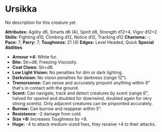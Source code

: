 # Ursikka

No description for this creature yet.

**Attributes:** Agility d6, Smarts d6 (A), Spirit d8, Strength d12+4,
Vigor d12+2
**Skills:** Fighting d10, Climbing d12, Notice d12, Tracking d12
**Charisma:** -; **Pace:** 7; **Parry:** 7; **Toughness:** 21 (4)
**Edges:** Level Headed, Quick
**Special Abilities**

- **Armour +4:** White fur.
- **Bite:** Str+d8; Freezing Viscosity.
- **Coat Claws:** Str+d8.
- **Low Light Vision:** No penalties for dim or dark lighting.
- **Darkvision:** No vision penalties for darkness (range 12").
- **Tremorsense:** Can sense and accurately pinpoint anything within 6"
that's in contact with the ground.
- **Scent:** Can navigate, track and detect creatures by scent (range
6", halved for upwind and doubled for downwind, doubled again for very
strong scents). Only adjacent creatures can be pinpointed accurately.
- **Burrow:** Can burrow and reappear within 5".
- **Resistance:** -2 damage from cold.
- **Size +8:** Increases Toughness by +8.
- **Huge:** -4 to attack medium-sized foes, they receive +4 to their
attacks.
